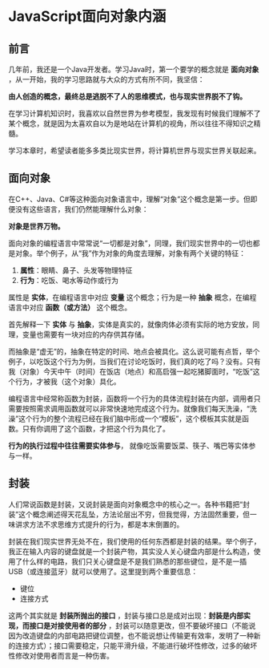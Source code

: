 # JavaScript面向对象内涵


## 前言

几年前，我还是一个Java开发者。学习Java时，第一个要学的概念就是 **面向对象** ，从一开始，我的学习思路就与大众的方式有所不同，我坚信：

**由人创造的概念，最终总是逃脱不了人的思维模式，也与现实世界脱不了钩。**

在学习计算机知识时，我喜欢以自然世界为参考模型，我发现有时候我们理解不了某个概念，就是因为太喜欢自以为是地站在计算机的视角，所以往往不得知识之精髓。

学习本章时，希望读者能多多类比现实世界，将计算机世界与现实世界关联起来。

## 面向对象

在C++、Java、C#等这种面向对象语言中，理解“对象”这个概念是第一步。但即便没有这些语言，我们仍然能理解什么对象：

**对象是世界万物。**

面向对象的编程语言中常常说“一切都是对象”，同理，我们现实世界中的一切也都是对象。举个例子，从“我”作为对象的角度去理解，对象有两个关键的特征：

1. **属性**：眼睛、鼻子、头发等物理特征
2. **行为**：吃饭、喝水等动作或行为

属性是 **实体**，在编程语言中对应 **变量** 这个概念；行为是一种 **抽象** 概念，在编程语言中对应 **函数（或方法）** 这个概念。

首先解释一下 **实体** 与 **抽象**，实体是真实的，就像肉体必须有实际的地方安放，同理，变量也需要有一块对应的内存供其存储。

而抽象是“虚无”的，抽象在特定的时间、地点会被具化。这么说可能有点哲，举个例子，以吃饭这个行为为例，当我们在讨论吃饭时，我们真的吃了吗？没有。只有我（对象）今天中午（时间）在饭店（地点）和高启强一起吃猪脚面时，“吃饭”这个行为，才被我（这个对象）具化。

编程语言中经常称函数为封装，函数将一个行为的具体流程封装在内部，调用者只需要按照需求调用函数就可以非常快速地完成这个行为。就像我们每天洗澡，“洗澡”这个行为的整个流程已经在我们脑中形成一个“模板”，这个模板其实就是函数。只有你调用了这个函数，才把这个行为具化了。

**行为的执行过程中往往需要实体参与**， 就像吃饭需要饭菜、筷子、嘴巴等实体参与一样。


## 封装

人们常说函数是封装，又说封装是面向对象概念中的核心之一。各种书籍把“封装”这个概念阐述得天花乱坠，方法论层出不穷，但我觉得，方法固然重要，但一味讲求方法不求思维方式提升的行为，都是本末倒置的。

封装在我们现实世界无处不在，我们使用的任何东西都是封装的结果。举个例子，我正在输入内容的键盘就是一个封装产物，其实没人关心键盘内部是什么构造，使用了什么样的电路，我们只关心键盘是不是我们熟悉的那些键位，是不是一插USB（或连接蓝牙）就可以使用了。这里提到两个重要信息：

- 键位
- 连接方式

这两个其实就是 **封装所抛出的接口** ，封装与接口总是成对出现：**封装是内部实现，而接口是对接使用者的部分** ，封装可以随意更改，但不要破坏接口（不能说因为改造键盘的内部电路把键位调整，也不能说想让传输更有效率，发明了一种新的连接方式）；接口需要稳定，只能平滑升级，不能进行破坏性修改，过多的破坏性修改对使用者而言是一种伤害。


